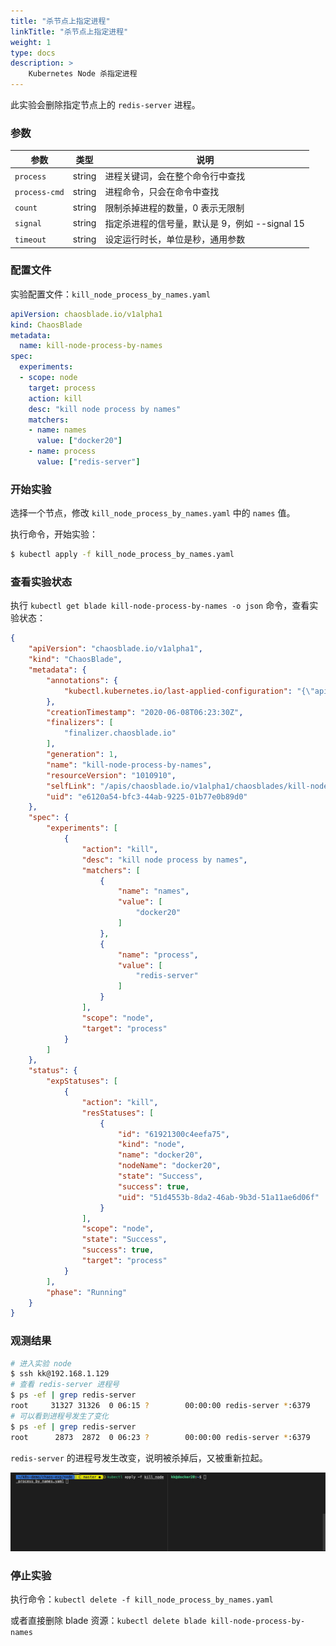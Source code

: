 ```yaml
---
title: "杀节点上指定进程"
linkTitle: "杀节点上指定进程"
weight: 1
type: docs
description: > 
    Kubernetes Node 杀指定进程
---
```

此实验会删除指定节点上的 `redis-server` 进程。

### 参数

| 参数 | 类型 | 说明 |
| --- | --- | --- |
| `process` | string | 进程关键词，会在整个命令行中查找 |
| `process-cmd` | string | 进程命令，只会在命令中查找 |
| `count` | string | 限制杀掉进程的数量，0 表示无限制 |
| `signal` | string | 指定杀进程的信号量，默认是 9，例如 --signal 15 |
| `timeout` | string | 设定运行时长，单位是秒，通用参数|

### 配置文件

实验配置文件：`kill_node_process_by_names.yaml`

```yaml
apiVersion: chaosblade.io/v1alpha1
kind: ChaosBlade
metadata:
  name: kill-node-process-by-names
spec:
  experiments:
  - scope: node
    target: process
    action: kill
    desc: "kill node process by names"
    matchers:
    - name: names
      value: ["docker20"]
    - name: process
      value: ["redis-server"]
```

### 开始实验

选择一个节点，修改 `kill_node_process_by_names.yaml` 中的 `names` 值。

执行命令，开始实验：

```bash
$ kubectl apply -f kill_node_process_by_names.yaml
```

### 查看实验状态

执行 `kubectl get blade kill-node-process-by-names -o json` 命令，查看实验状态：

```json
{
    "apiVersion": "chaosblade.io/v1alpha1",
    "kind": "ChaosBlade",
    "metadata": {
        "annotations": {
            "kubectl.kubernetes.io/last-applied-configuration": "{\"apiVersion\":\"chaosblade.io/v1alpha1\",\"kind\":\"ChaosBlade\",\"metadata\":{\"annotations\":{},\"name\":\"kill-node-process-by-names\"},\"spec\":{\"experiments\":[{\"action\":\"kill\",\"desc\":\"kill node process by names\",\"matchers\":[{\"name\":\"names\",\"value\":[\"docker20\"]},{\"name\":\"process\",\"value\":[\"redis-server\"]}],\"scope\":\"node\",\"target\":\"process\"}]}}\n"
        },
        "creationTimestamp": "2020-06-08T06:23:30Z",
        "finalizers": [
            "finalizer.chaosblade.io"
        ],
        "generation": 1,
        "name": "kill-node-process-by-names",
        "resourceVersion": "1010910",
        "selfLink": "/apis/chaosblade.io/v1alpha1/chaosblades/kill-node-process-by-names",
        "uid": "e6120a54-bfc3-44ab-9225-01b77e0b89d0"
    },
    "spec": {
        "experiments": [
            {
                "action": "kill",
                "desc": "kill node process by names",
                "matchers": [
                    {
                        "name": "names",
                        "value": [
                            "docker20"
                        ]
                    },
                    {
                        "name": "process",
                        "value": [
                            "redis-server"
                        ]
                    }
                ],
                "scope": "node",
                "target": "process"
            }
        ]
    },
    "status": {
        "expStatuses": [
            {
                "action": "kill",
                "resStatuses": [
                    {
                        "id": "61921300c4eefa75",
                        "kind": "node",
                        "name": "docker20",
                        "nodeName": "docker20",
                        "state": "Success",
                        "success": true,
                        "uid": "51d4553b-8da2-46ab-9b3d-51a11ae6d06f"
                    }
                ],
                "scope": "node",
                "state": "Success",
                "success": true,
                "target": "process"
            }
        ],
        "phase": "Running"
    }
}
```

### 观测结果

```bash
# 进入实验 node
$ ssh kk@192.168.1.129
# 查看 redis-server 进程号
$ ps -ef | grep redis-server
root     31327 31326  0 06:15 ?        00:00:00 redis-server *:6379
# 可以看到进程号发生了变化
$ ps -ef | grep redis-server
root      2873  2872  0 06:23 ?        00:00:00 redis-server *:6379
```

`redis-server` 的进程号发生改变，说明被杀掉后，又被重新拉起。

![kill-node-process](https://github.com/sunny0826/chaosblade-operator-experiment/raw/master/static/kill-node-process.gif)

### 停止实验

执行命令：`kubectl delete -f kill_node_process_by_names.yaml`

或者直接删除 blade 资源：`kubectl delete blade kill-node-process-by-names`